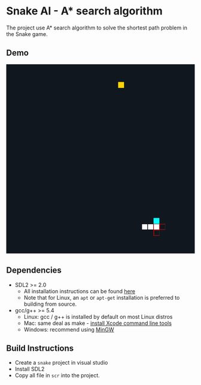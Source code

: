 # Snake AI - A* search algorithm
The project use A* search algorithm to solve the shortest path problem in the Snake game.
## Demo
![snake game](./snake.gif) 
## Dependencies 
* SDL2 >= 2.0
  * All installation instructions can be found [here](https://wiki.libsdl.org/Installation)
  * Note that for Linux, an `apt` or `apt-get` installation is preferred to building from source.
* gcc/g++ >= 5.4
  * Linux: gcc / g++ is installed by default on most Linux distros
  * Mac: same deal as make - [install Xcode command line tools](https://developer.apple.com/xcode/features/)
  * Windows: recommend using [MinGW](http://www.mingw.org/)
## Build Instructions
  - Create a `snake` project in visual studio 
  - Install SDL2 
  - Copy all file in `scr` into the project.

